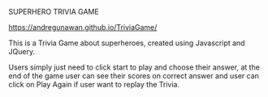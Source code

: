 SUPERHERO TRIVIA GAME

https://andregunawan.github.io/TriviaGame/

This is a Trivia Game about superheroes, created using Javascript and JQuery.

Users simply just need to click start to play and choose their answer,
at the end of the game user can see their scores on correct answer and user can click on Play Again if user want to replay the Trivia.
